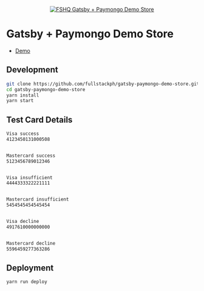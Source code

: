 <p align="center">
  <a href="https://fullstackph.github.io/gatsby-paymongo-demo-store/">
    <img src="https://fullstackph.github.io/gatsby-paymongo-demo-store/assets/fshq-demo-store.png" alt="FSHQ Gatsby + Paymongo Demo Store" />
  </a>
</p>

# Gatsby + Paymongo Demo Store
* [Demo](https://fullstackph.github.io/gatsby-paymongo-demo-store/)

## Development

```bash
git clone https://github.com/fullstackph/gatsby-paymongo-demo-store.git
cd gatsby-paymongo-demo-store
yarn install
yarn start
```

## Test Card Details
```bash
Visa success
4123450131000508


Mastercard success
5123456789012346


Visa insufficient
4444333322221111


Mastercard insufficient
5454545454545454


Visa decline
4917610000000000 


Mastercard decline
5596459277363286
```

## Deployment
```bash
yarn run deploy
```
